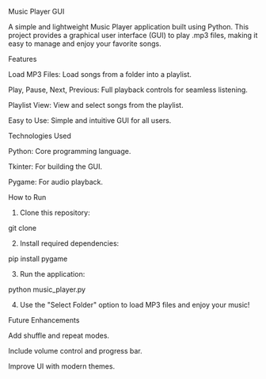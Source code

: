 Music Player GUI

A simple and lightweight Music Player application built using Python. This project provides a graphical user interface (GUI) to play .mp3 files, making it easy to manage and enjoy your favorite songs.

Features

Load MP3 Files: Load songs from a folder into a playlist.

Play, Pause, Next, Previous: Full playback controls for seamless listening.

Playlist View: View and select songs from the playlist.

Easy to Use: Simple and intuitive GUI for all users.


Technologies Used

Python: Core programming language.

Tkinter: For building the GUI.

Pygame: For audio playback.


How to Run

1. Clone this repository:

git clone <repository-url>


2. Install required dependencies:

pip install pygame


3. Run the application:

python music_player.py


4. Use the "Select Folder" option to load MP3 files and enjoy your music!



Future Enhancements

Add shuffle and repeat modes.

Include volume control and progress bar.

Improve UI with modern themes.
